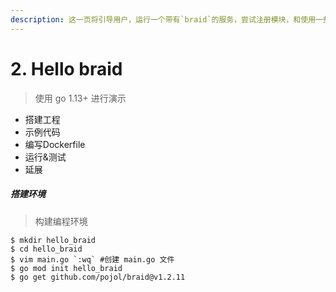 ```yaml
---
description: 这一页将引导用户，运行一个带有`braid`的服务，尝试注册模块，和使用一些braid含有的功能。
---
```


# 2. Hello braid

> 
>
> 使用 go 1.13+ 进行演示



* 搭建工程
* 示例代码
* 编写Dockerfile
* 运行&测试
* 延展



##### 搭建环境

> 构建编程环境

```shell
$ mkdir hello_braid
$ cd hello_braid
$ vim main.go `:wq` #创建 main.go 文件
$ go mod init hello_braid
$ go get github.com/pojol/braid@v1.2.11
```

